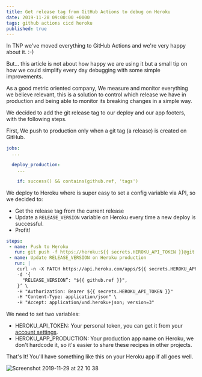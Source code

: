 ```yaml
---
title: Get release tag from GitHub Actions to debug on Heroku
date: 2019-11-28 09:00:00 +0000
tags: github actions cicd heroku
published: true
---
```


In TNP we've moved everything to GitHub Actions and we're very happy about it. :-)

But... this article is not about how happy we are using it but a small tip on how we could simplify every day debugging with some simple improvements.

As a good metric oriented company, We measure and monitor everything we believe relevant, this is a solution to control which release we have in production and being able to monitor its breaking changes in a simple way.

We decided to add the git release tag to our deploy and our app footers, with the following steps.

First, We push to production only when a git tag (a release) is created on GitHub.

```yaml
jobs:
  ...

  deploy_production:
    ...

    if: success() && contains(github.ref, 'tags')
```

We deploy to Heroku where is super easy to set a config variable via API, so we decided to:

- Get the release tag from the current release
- Update a `RELEASE_VERSION` variable on Heroku every time a new deploy is successful.
- Profit!

```yaml
steps:
 - name: Push to Heroku
   run: git push -f https://heroku:${{ secrets.HEROKU_API_TOKEN }}@git.heroku.com/${{ secrets.HEROKU_APP_PRODUCTION }}.git origin/master:master
 - name: Update RELEASE_VERSION on Heroku production
   run: |
    curl -n -X PATCH https://api.heroku.com/apps/${{ secrets.HEROKU_APP_PRODUCTION }}/config-vars \
    -d '{
      "RELEASE_VERSION”: "${{ github.ref }}",
    }’ \
    -H "Authorization: Bearer ${{ secrets.HEROKU_API_TOKEN }}"
    -H "Content-Type: application/json" \
    -H "Accept: application/vnd.heroku+json; version=3"
```

We need to set two variables:

- HEROKU_API_TOKEN: Your personal token, you can get it from your [account settings](https://dashboard.heroku.com/account).
- HEROKU_APP_PRODUCTION: Your production app name on Heroku, we don't hardcode it, so it's easier to share these recipes in other projects.

That's It! You'll have something like this on your Heroku app if all goes well.

![Screenshot 2019-11-29 at 22 10 38](https://user-images.githubusercontent.com/488556/69890303-37c27600-12f5-11ea-9280-6a89fa3b74c4.png)

